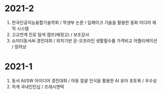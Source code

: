 

# 2021-2
1. 한국인공지능융합기술학회 / 학생부 논문 / 딥페이크 기술을 활용한 동화 미디어 제작 시스템
2. 고교연계 진로 탐색 캠프(배정고) / 보조강사
3. 쇼미더동서AI 경진대회 / 위치기반 온-오프라인 생활필수품 가격비교 어플리케이션 / 장려상

# 2021-1
1. 동서 AI/SW 아이디어 경진대회 / 아동 얼굴 인식을 활용한 AI 유아 포토북 / 우수상
2. 하계 국내인턴십 / 프레시앤텍

<!--
**jiny7157502/jiny7157502** is a ✨ _special_ ✨ repository because its `README.md` (this file) appears on your GitHub profile.

Here are some ideas to get you started:

- 🔭 I’m currently working on ...
- 🌱 I’m currently learning ...
- 👯 I’m looking to collaborate on ...
- 🤔 I’m looking for help with ...
- 💬 Ask me about ...
- 📫 How to reach me: ...
- 😄 Pronouns: ...
- ⚡ Fun fact: ...
-->
